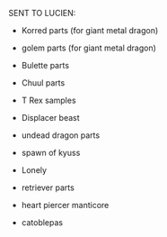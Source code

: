 SENT TO LUCIEN:

- Korred parts (for giant metal dragon)
- golem parts (for giant metal dragon)

- Bulette parts
- Chuul parts

- T Rex samples
- Displacer beast

- undead dragon parts
- spawn of kyuss
- Lonely
- retriever parts
- heart piercer manticore
- catoblepas